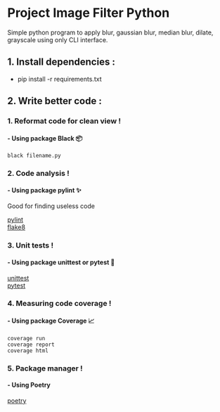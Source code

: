 # Project Image Filter Python

Simple python program to apply blur, gaussian blur, median blur, dilate, grayscale using only CLI interface.


## 1. Install dependencies :

- pip install -r requirements.txt

## 2. Write better code :

### 1. Reformat code for clean view !

#### - Using package Black 📦
```
black filename.py
```

### 2. Code analysis !
#### - Using package pylint ✨
Good for finding useless code

[pylint](https://pylint.org/#install)\
[flake8](https://flake8.pycqa.org/en/latest/)

### 3. Unit tests !
#### - Using package unittest or pytest 🧪
[unittest](https://docs.python.org/3/library/unittest.html)\
[pytest](https://docs.pytest.org/en/7.2.x/)
### 4. Measuring code coverage !
#### - Using package Coverage 📈
```
coverage run
coverage report
coverage html
```
### 5. Package manager !
#### - Using Poetry
[poetry](https://python-poetry.org/docs/)
